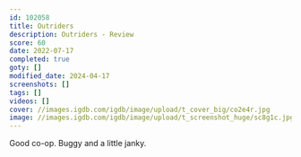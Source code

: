 ```yaml
---
id: 102058
title: Outriders
description: Outriders - Review
score: 60
date: 2022-07-17
completed: true
goty: []
modified_date: 2024-04-17
screenshots: []
tags: []
videos: []
cover: //images.igdb.com/igdb/image/upload/t_cover_big/co2e4r.jpg
image: //images.igdb.com/igdb/image/upload/t_screenshot_huge/sc8g1c.jpg
---
```

Good co-op. Buggy and a little janky.